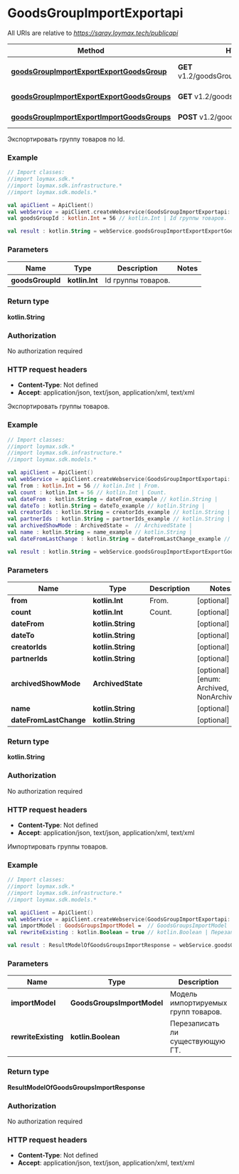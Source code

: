 # GoodsGroupImportExportapi

All URIs are relative to *https://saray.loymax.tech/publicapi*

Method | HTTP request | Description
------------- | ------------- | -------------
[**goodsGroupImportExportExportGoodsGroup**](GoodsGroupImportExportapi.md#goodsGroupImportExportExportGoodsGroup) | **GET** v1.2/goodsGroups/{goodsGroupId}/Export | Экспортировать группу товаров по Id.
[**goodsGroupImportExportExportGoodsGroups**](GoodsGroupImportExportapi.md#goodsGroupImportExportExportGoodsGroups) | **GET** v1.2/goodsGroups/Export | Экспортировать группы товаров.
[**goodsGroupImportExportImportGoodsGroups**](GoodsGroupImportExportapi.md#goodsGroupImportExportImportGoodsGroups) | **POST** v1.2/goodsGroups/Import | Импортировать группы товаров.



Экспортировать группу товаров по Id.

### Example
```kotlin
// Import classes:
//import loymax.sdk.*
//import loymax.sdk.infrastructure.*
//import loymax.sdk.models.*

val apiClient = ApiClient()
val webService = apiClient.createWebservice(GoodsGroupImportExportapi::class.java)
val goodsGroupId : kotlin.Int = 56 // kotlin.Int | Id группы товаров.

val result : kotlin.String = webService.goodsGroupImportExportExportGoodsGroup(goodsGroupId)
```

### Parameters

Name | Type | Description  | Notes
------------- | ------------- | ------------- | -------------
 **goodsGroupId** | **kotlin.Int**| Id группы товаров. |

### Return type

**kotlin.String**

### Authorization

No authorization required

### HTTP request headers

 - **Content-Type**: Not defined
 - **Accept**: application/json, text/json, application/xml, text/xml


Экспортировать группы товаров.

### Example
```kotlin
// Import classes:
//import loymax.sdk.*
//import loymax.sdk.infrastructure.*
//import loymax.sdk.models.*

val apiClient = ApiClient()
val webService = apiClient.createWebservice(GoodsGroupImportExportapi::class.java)
val from : kotlin.Int = 56 // kotlin.Int | From.
val count : kotlin.Int = 56 // kotlin.Int | Count.
val dateFrom : kotlin.String = dateFrom_example // kotlin.String | 
val dateTo : kotlin.String = dateTo_example // kotlin.String | 
val creatorIds : kotlin.String = creatorIds_example // kotlin.String | 
val partnerIds : kotlin.String = partnerIds_example // kotlin.String | 
val archivedShowMode : ArchivedState =  // ArchivedState | 
val name : kotlin.String = name_example // kotlin.String | 
val dateFromLastChange : kotlin.String = dateFromLastChange_example // kotlin.String | 

val result : kotlin.String = webService.goodsGroupImportExportExportGoodsGroups(from, count, dateFrom, dateTo, creatorIds, partnerIds, archivedShowMode, name, dateFromLastChange)
```

### Parameters

Name | Type | Description  | Notes
------------- | ------------- | ------------- | -------------
 **from** | **kotlin.Int**| From. | [optional]
 **count** | **kotlin.Int**| Count. | [optional]
 **dateFrom** | **kotlin.String**|  | [optional]
 **dateTo** | **kotlin.String**|  | [optional]
 **creatorIds** | **kotlin.String**|  | [optional]
 **partnerIds** | **kotlin.String**|  | [optional]
 **archivedShowMode** | **ArchivedState**|  | [optional] [enum: Archived, NonArchived]
 **name** | **kotlin.String**|  | [optional]
 **dateFromLastChange** | **kotlin.String**|  | [optional]

### Return type

**kotlin.String**

### Authorization

No authorization required

### HTTP request headers

 - **Content-Type**: Not defined
 - **Accept**: application/json, text/json, application/xml, text/xml


Импортировать группы товаров.

### Example
```kotlin
// Import classes:
//import loymax.sdk.*
//import loymax.sdk.infrastructure.*
//import loymax.sdk.models.*

val apiClient = ApiClient()
val webService = apiClient.createWebservice(GoodsGroupImportExportapi::class.java)
val importModel : GoodsGroupsImportModel =  // GoodsGroupsImportModel | Модель импортируемых групп товаров.
val rewriteExisting : kotlin.Boolean = true // kotlin.Boolean | Перезаписать ли существующую ГТ.

val result : ResultModelOfGoodsGroupsImportResponse = webService.goodsGroupImportExportImportGoodsGroups(importModel, rewriteExisting)
```

### Parameters

Name | Type | Description  | Notes
------------- | ------------- | ------------- | -------------
 **importModel** | **GoodsGroupsImportModel**| Модель импортируемых групп товаров. |
 **rewriteExisting** | **kotlin.Boolean**| Перезаписать ли существующую ГТ. | [optional]

### Return type

**ResultModelOfGoodsGroupsImportResponse**

### Authorization

No authorization required

### HTTP request headers

 - **Content-Type**: Not defined
 - **Accept**: application/json, text/json, application/xml, text/xml

